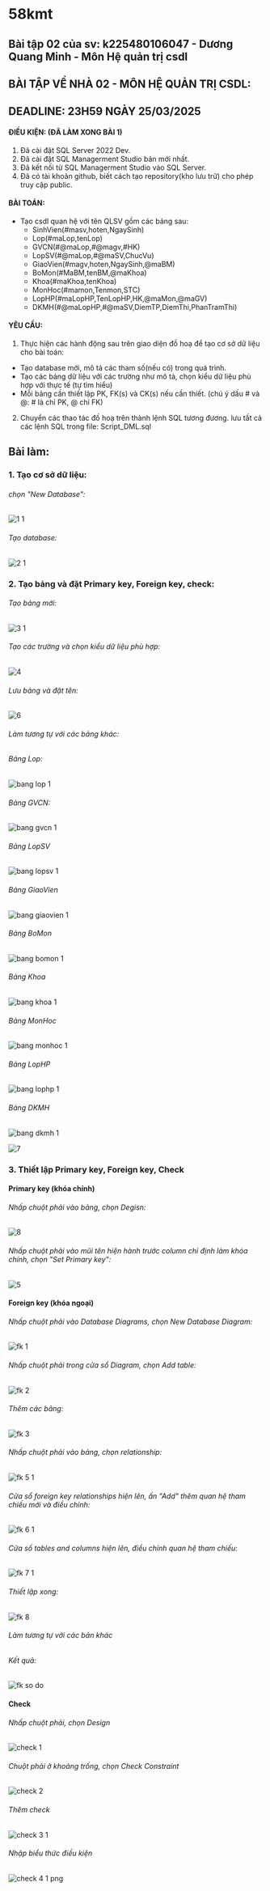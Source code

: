 # 58kmt
## Bài tập 02 của sv: k225480106047 - Dương Quang Minh - Môn Hệ quản trị csdl
## BÀI TẬP VỀ NHÀ 02 - MÔN HỆ QUẢN TRỊ CSDL:
## DEADLINE: 23H59 NGÀY 25/03/2025
#### ĐIỀU KIỆN: (ĐÃ LÀM XONG BÀI 1)
1. Đã cài đặt SQL Server 2022 Dev.
2. Đã cài đặt SQL Managerment Studio bản mới nhất.
3. Đã kết nối từ SQL Managerment Studio vào SQL Server.
4. Đã có tài khoản github, biết cách tạo repository(kho lưu trữ) cho phép truy cập public.
#### BÀI TOÁN:
- Tạo csdl quan hệ với tên QLSV gồm các bảng sau:
  + SinhVien(#masv,hoten,NgaySinh)
  + Lop(#maLop,tenLop)
  + GVCN(#@maLop,#@magv,#HK)
  + LopSV(#@maLop,#@maSV,ChucVu)
  + GiaoVien(#magv,hoten,NgaySinh,@maBM)
  + BoMon(#MaBM,tenBM,@maKhoa)
  + Khoa(#maKhoa,tenKhoa)
  + MonHoc(#mamon,Tenmon,STC)
  + LopHP(#maLopHP,TenLopHP,HK,@maMon,@maGV)
  + DKMH(#@maLopHP,#@maSV,DiemTP,DiemThi,PhanTramThi)
#### YÊU CẦU:
1. Thực hiện các hành động sau trên giao diện đồ hoạ để tạo cơ sở dữ liệu cho bài toán:
  + Tạo database mới, mô tả các tham số(nếu có) trong quá trình.
  + Tạo các bảng dữ liệu với các trường như mô tả, chọn kiểu dữ liệu phù hợp với thực tế (tự tìm hiểu)
  + Mỗi bảng cần thiết lập PK, FK(s) và CK(s) nếu cần thiết. (chú ý dấu # và @: # là chỉ PK, @ chỉ FK)
2. Chuyển các thao tác đồ hoạ trên thành lệnh SQL tương đương. lưu tất cả các lệnh SQL trong file: Script_DML.sql

## Bài làm:
### 1. Tạo cơ sở dữ liệu:
###### chọn "New Database":
![1 1](https://github.com/user-attachments/assets/11250462-d619-43cb-af56-dba10f6e9a5d)
###### Tạo database:
![2 1](https://github.com/user-attachments/assets/c8cf5445-92a1-4627-9435-8c93f3452952)
### 2. Tạo bảng và đặt Primary key, Foreign key, check:
###### Tạo bảng mới:
![3 1](https://github.com/user-attachments/assets/75aa8697-ed74-4b8c-a4b9-c005611f6a57)
###### Tạo các trường và chọn kiểu dữ liệu phù hợp:
![4](https://github.com/user-attachments/assets/922d29e1-e724-4b66-bef0-e4393624cec6)
###### Lưu bảng và đặt tên:
![6](https://github.com/user-attachments/assets/d9fbd1cf-d6ca-491c-ab34-d7f518e9e54f)
###### Làm tương tự với các bảng khác:
###### Bảng Lop:
![bang lop 1](https://github.com/user-attachments/assets/499f715b-dd60-407a-8efd-080d1bc9a9f9)
###### Bảng GVCN:
![bang gvcn 1](https://github.com/user-attachments/assets/5a478d7c-af34-4252-ba7d-aa26b20e49bc)
###### Bảng LopSV
![bang lopsv 1](https://github.com/user-attachments/assets/2e4102d2-8b53-46ff-a82c-bd9d274a16a3)
###### Bảng GiaoVien
![bang giaovien 1](https://github.com/user-attachments/assets/46e060a4-b094-40c7-9cb8-36eba3dfdc9d)
###### Bảng BoMon
![bang bomon 1](https://github.com/user-attachments/assets/8a83be52-b161-43ea-9aef-909c8e7b84c2)
###### Bảng Khoa
![bang khoa 1](https://github.com/user-attachments/assets/e474ba8e-15dd-44a1-9c94-e0cc25dadd70)
###### Bảng MonHoc
![bang monhoc 1](https://github.com/user-attachments/assets/c36a1685-ab17-4a66-9b10-c5faa4f6c3fd)
###### Bảng LopHP
![bang lophp 1](https://github.com/user-attachments/assets/26b531b5-6a04-47fc-bedf-a4bf9c590f4a)
###### Bảng DKMH
![bang dkmh 1](https://github.com/user-attachments/assets/7c3e0196-3106-4d4b-92f7-0ab1d332b089)

![7](https://github.com/user-attachments/assets/66a50ab3-c805-4ef3-bc07-4c6e40d10fff)
### 3. Thiết lập Primary key, Foreign key, Check
#### Primary key (khóa chính)
###### Nhấp chuột phải vào bảng, chọn Degisn:
![8](https://github.com/user-attachments/assets/b1abbf50-9fcd-4128-b05b-c722a17df850)
###### Nhấp chuột phải vào mũi tên hiện hành trước column chỉ định làm khóa chính, chọn "Set Primary key":
![5](https://github.com/user-attachments/assets/fd762947-1dd7-4376-a060-e15413549130)

#### Foreign key (khóa ngoại)
###### Nhấp chuột phải vào Database Diagrams, chọn New Database Diagram:
![fk 1](https://github.com/user-attachments/assets/9447e212-3713-4959-a754-83a22507ee13)
###### Nhấp chuột phải trong cửa sổ Diagram, chọn Add table:
![fk 2](https://github.com/user-attachments/assets/89aae072-2f2d-4f56-8cbd-96bb1b427129)
###### Thêm các bảng:
![fk 3](https://github.com/user-attachments/assets/6955a7ba-8ea6-406b-84bf-94c3cec67af0)
###### Nhấp chuột phải vào bảng, chọn relationship:
![fk 5 1](https://github.com/user-attachments/assets/c1f07f88-7354-4ef2-92ae-d2f39add79fc)
###### Cửa sổ foreign key relationships hiện lên, ấn "Add" thêm quan hệ tham chiếu mới và điều chỉnh:
![fk 6 1](https://github.com/user-attachments/assets/6eb5d049-ddfc-4ff6-bde5-80fa6f0c4cdd)
###### Cửa số tables and columns hiện lên, điều chỉnh quan hệ tham chiếu:
![fk 7 1](https://github.com/user-attachments/assets/5a27e431-4b4e-42f0-ac67-cbc8bc8672ad)
###### Thiết lập xong:
![fk 8](https://github.com/user-attachments/assets/521554db-f612-4790-ae8f-a99f66c37d63)
###### Làm tương tự với các bản khác
###### Kết quả:
![fk so do](https://github.com/user-attachments/assets/facd3e96-ada0-41fe-a916-39c275177fd1)

#### Check
###### Nhấp chuột phải, chọn Design
![check 1](https://github.com/user-attachments/assets/ac87a6c2-0d85-452f-b872-9e1b323a7b90)
###### Chuột phải ở khoảng trống, chọn Check Constraint
![check 2](https://github.com/user-attachments/assets/077c0b09-3dfa-4aa4-9386-03f1a5f677c7)
###### Thêm check
![check 3 1](https://github.com/user-attachments/assets/f49789c4-6db8-4191-bd77-2e0c2946126b)
###### Nhập biểu thức điều kiện
![check 4 1 png](https://github.com/user-attachments/assets/cb29d03f-6329-4026-9ad5-e599bee9634c)
